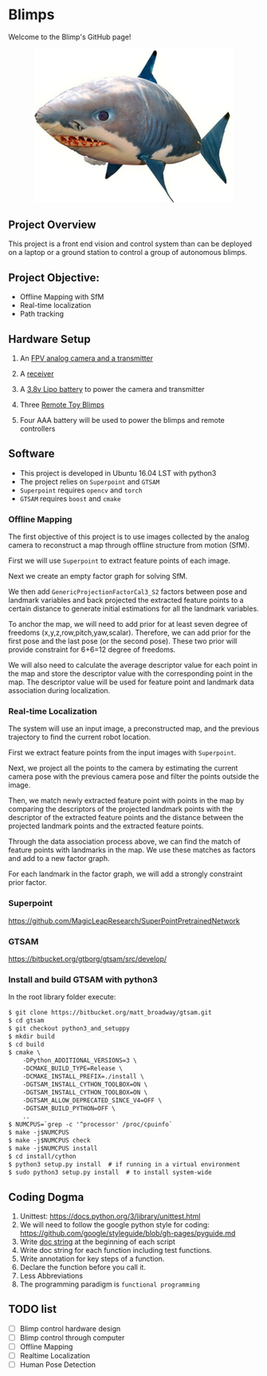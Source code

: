 # Blimps

Welcome to the Blimp's GitHub page!

<div align="center"> <img src="docs/images/blimp.png" width="400"/> </div>

## Project Overview

This project is a front end vision and control system than can be deployed on a laptop or a ground station to control a group of autonomous blimps.

## Project Objective:

* Offline Mapping with SfM
* Real-time localization
* Path tracking

## Hardware Setup

1. An [FPV analog camera and a transmitter](https://www.amazon.com/dp/B078GXGYH5/ref=sspa_dk_detail_0?psc=1&pd_rd_i=B078GXGYH5&pf_rd_m=ATVPDKIKX0DER&pf_rd_p=f52e26da-1287-4616-824b-efc564ff75a4&pf_rd_r=PDSQGB7KPVB4F2CVWKHX&pd_rd_wg=TfCln&pf_rd_s=desktop-dp-sims&pf_rd_t=40701&pd_rd_w=P08gC&pf_rd_i=desktop-dp-sims&pd_rd_r=2cd61361-c1a2-11e8-bfb2-a95fb8e0f3b4)

2. A [receiver](https://www.amazon.com/EACHINE-Receiver-Channel-Android-Smartphone/dp/B071VZYLYH/ref=sr_1_2?ie=UTF8&qid=1539615997&sr=8-2&keywords=eachine+rotg01)

3. A [3.8v Lipo battery](https://www.amazon.com/Crazepony-230mAh-Battery-Inductrix-Connector/dp/B01N0Z0ME2/ref=lp_11745091011_1_13?srs=11745091011&ie=UTF8&qid=1538149383&sr=8-13) to power the camera and transmitter

4. Three [Remote Toy Blimps](https://www.amazon.com/Air-Swimmers-Remote-Control-Flying/dp/B005FYEAJ8/ref=sr_1_1?ie=UTF8&qid=1537814028&sr=8-1&keywords=shark+blimp)

5. Four AAA battery will be used to power the blimps and remote controllers


## Software

- This project is developed in Ubuntu 16.04 LST with python3
- The project relies on `Superpoint` and `GTSAM`
- `Superpoint` requires `opencv` and `torch`
- `GTSAM` requires `boost` and `cmake`

### Offline Mapping

The first objective of this project is to use images collected by the analog camera to reconstruct a map through offline structure from motion (SfM).

First we will use `Superpoint` to extract feature points of each image. 

Next we create an empty factor graph for solving SfM.

We then add  `GenericProjectionFactorCal3_S2` factors between pose and landmark variables and back projected the extracted feature points to a certain distance to generate initial estimations for all the landmark variables.

To anchor the map, we will need to add prior for at least seven degree of freedoms (x,y,z,row,pitch,yaw,scalar). Therefore, we can add prior for the first pose and the last pose (or the second pose). These two prior will provide constraint for 6+6=12 degree of freedoms.

We will also need to calculate the average descriptor value for each point in the map and store the descriptor value with the corresponding point in the map. The descriptor value will be used for feature point and landmark data association during localization.

### Real-time Localization

The system will use an input image, a preconstructed map, and the previous trajectory to find the current robot location. 

First we extract feature points from the input images with `Superpoint`.

Next, we project all the points to the camera by estimating the current camera pose with the previous camera pose and filter the points outside the image. 

Then, we match newly extracted feature point with points in the map by comparing the descriptors of the projected landmark points with the descriptor of the extracted feature points and the distance between the projected landmark points and the extracted feature points.

Through the data association process above, we can find the match of feature points with landmarks in the map. We use these matches as factors and add to a new factor graph.

For each landmark in the factor graph, we will add a strongly constraint prior factor.



### Superpoint
https://github.com/MagicLeapResearch/SuperPointPretrainedNetwork

### GTSAM
https://bitbucket.org/gtborg/gtsam/src/develop/


### Install and build GTSAM with python3

In the root library folder execute:
```
$ git clone https://bitbucket.org/matt_broadway/gtsam.git
$ cd gtsam
$ git checkout python3_and_setuppy
$ mkdir build
$ cd build
$ cmake \
    -DPython_ADDITIONAL_VERSIONS=3 \
    -DCMAKE_BUILD_TYPE=Release \
    -DCMAKE_INSTALL_PREFIX=./install \
    -DGTSAM_INSTALL_CYTHON_TOOLBOX=ON \
    -DGTSAM_INSTALL_CYTHON_TOOLBOX=ON \
    -DGTSAM_ALLOW_DEPRECATED_SINCE_V4=OFF \
    -DGTSAM_BUILD_PYTHON=OFF \
    ..
$ NUMCPUS=`grep -c '^processor' /proc/cpuinfo`
$ make -j$NUMCPUS
$ make -j$NUMCPUS check
$ make -j$NUMCPUS install
$ cd install/cython
$ python3 setup.py install  # if running in a virtual environment
$ sudo python3 setup.py install  # to install system-wide
```

## Coding Dogma
1. Unittest: https://docs.python.org/3/library/unittest.html
2. We will need to follow the google python style for coding: https://github.com/google/styleguide/blob/gh-pages/pyguide.md
3. Write [doc string](https://www.geeksforgeeks.org/python-docstrings) at the beginning of each script
4. Write doc string for each function including test functions.
5. Write annotation for key steps of a function.
6. Declare the function before you call it.
7. Less Abbreviations
8. The programming paradigm is `functional programming`


## TODO list
- [ ] Blimp control hardware design
- [ ] Blimp control through computer
- [ ] Offline Mapping
- [ ] Realtime Localization
- [ ] Human Pose Detection